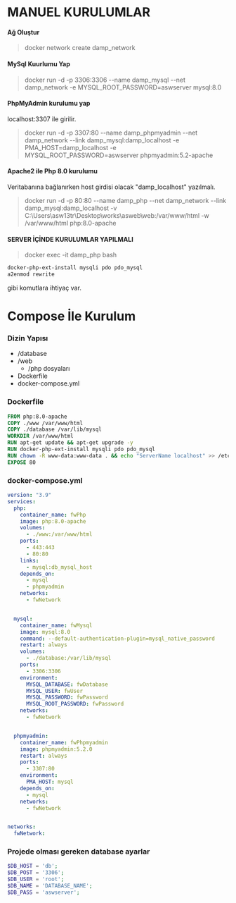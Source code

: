 # MANUEL KURULUMLAR

#### Ağ Oluştur
> docker network create damp_network

#### MySql Kuurlumu Yap
> docker run -d -p 3306:3306 --name damp_mysql --net damp_network -e MYSQL_ROOT_PASSWORD=aswserver mysql:8.0

#### PhpMyAdmin kurulumu yap
localhost:3307 ile girilir.
> docker run -d -p 3307:80 --name damp_phpmyadmin --net damp_network --link damp_mysql:damp_localhost -e PMA_HOST=damp_localhost -e MYSQL_ROOT_PASSWORD=aswserver phpmyadmin:5.2-apache

#### Apache2 ile Php 8.0 kurulumu
Veritabanına bağlanırken host girdisi olacak "damp_localhost" yazılmalı.
> docker run -d -p 80:80 --name damp_php --net damp_network --link damp_mysql:damp_localhost -v C:\Users\asw13tr\Desktop\works\asweb\web:/var/www/html -w /var/www/html php:8.0-apache

#### SERVER İÇİNDE KURULUMLAR YAPILMALI

> docker exec -it damp_php bash

```bash
docker-php-ext-install mysqli pdo pdo_mysql
a2enmod rewrite
```

gibi komutlara ihtiyaç var.

# Compose İle Kurulum

### Dizin Yapısı
- /database
- /web
  - /php dosyaları
- Dockerfile
- docker-compose.yml

### Dockerfile

```Dockerfile
FROM php:8.0-apache
COPY ./www /var/www/html
COPY ./database /var/lib/mysql
WORKDIR /var/www/html
RUN apt-get update && apt-get upgrade -y
RUN docker-php-ext-install mysqli pdo pdo_mysql
RUN chown -R www-data:www-data . && echo "ServerName localhost" >> /etc/apache2/apache2.conf && a2enmod rewrite
EXPOSE 80
```

### docker-compose.yml

```yml
version: "3.9"
services:
  php:
    container_name: fwPhp
    image: php:8.0-apache
    volumes:
      - ./www:/var/www/html
    ports:
      - 443:443
      - 80:80
    links:
      - mysql:db_mysql_host
    depends_on:
      - mysql
      - phpmyadmin
    networks:
      - fwNetwork


  mysql:
    container_name: fwMysql
    image: mysql:8.0
    command: --default-authentication-plugin=mysql_native_password
    restart: always
    volumes:
      - ./database:/var/lib/mysql
    ports:
      - 3306:3306
    environment:
      MYSQL_DATABASE: fwDatabase
      MYSQL_USER: fwUser
      MYSQL_PASSWORD: fwPassword
      MYSQL_ROOT_PASSWORD: fwPassword
    networks:
      - fwNetwork


  phpmyadmin:
    container_name: fwPhpmyadmin
    image: phpmyadmin:5.2.0
    restart: always
    ports:
      - 3307:80
    environment:
      PMA_HOST: mysql
    depends_on:
      - mysql
    networks:
      - fwNetwork


networks:
  fwNetwork:

```


### Projede olması gereken database ayarlar
```php
$DB_HOST = 'db';
$DB_POST = '3306';
$DB_USER = 'root';
$DB_NAME = 'DATABASE_NAME';
$DB_PASS = 'aswserver';
```
